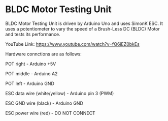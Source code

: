 # BLDC Motor Testing Unit
BLDC Motor Testing Unit is driven by Arduino Uno and uses SimonK ESC. It uses a potentiometer to vary the speed of a Brush-Less DC (BLDC) Motor and tests its performance.

YouTube Link: https://www.youtube.com/watch?v=fQ6iEZ0bkEs

Hardware connctions are as follows:

  POT right    - Arduino +5V

  POT middle   - Arduino A2

  POT left     - Arduino GND

  ESC data wire (white/yellow) - Arduino pin 3 (PWM)

  ESC GND wire (black)         - Arduino GND

  ESC power wire (red)         - DO NOT CONNECT

